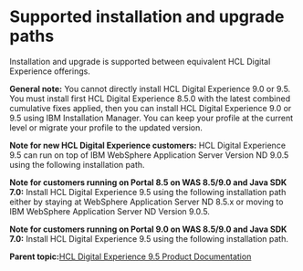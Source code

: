 # Supported installation and upgrade paths

Installation and upgrade is supported between equivalent HCL Digital Experience offerings.

**General note:** You cannot directly install HCL Digital Experience 9.0 or 9.5. You must install first HCL Digital Experience 8.5.0 with the latest combined cumulative fixes applied, then you can install HCL Digital Experience 9.0 or 9.5 using IBM Installation Manager. You can keep your profile at the current level or migrate your profile to the updated version.

**Note for new HCL Digital Experience customers:** HCL Digital Experience 9.5 can run on top of IBM WebSphere Application Server Version ND 9.0.5 using the following installation path.

**Note for customers running on Portal 8.5 on WAS 8.5/9.0 and Java SDK 7.0:** Install HCL Digital Experience 9.5 using the following installation path either by staying at WebSphere Application Server ND 8.5.x or moving to IBM WebSphere Application Server ND Version 9.0.5.

**Note for customers running on Portal 9.0 on WAS 8.5/9.0 and Java SDK 7.0:** Install HCL Digital Experience 9.5 using the following installation path.

**Parent topic:**[HCL Digital Experience 9.5 Product Documentation](../welcome/wp95_welcome.md)

